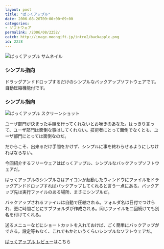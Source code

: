 ```yaml
---
layout: post
title: "ばっくアップル"
date: 2006-08-20T09:00:00+09:00
categories:
- ソフトウェア
permalink: /2006/08/2252/
catch: http://image.moongift.jp/intro2/backapple.png
id: 2238
---
```

 ![ばっくアップル サムネイル](http://image.moongift.jp/intro2/backapple.t.png "ばっくアップル サムネイル")
  

### シンプル指向
  
ドラッグアンドドロップするだけのシンプルなバックアップソフトウェアです。自動圧縮機能付です。  
<!--more-->  

### シンプル指向
  

![ばっくアップル スクリーンショット](http://image.moongift.jp/intro2/backapple.png "ばっくアップル スクリーンショット")

  

ユーザ部門が決まった手順を行ってくれないとお嘆きのあなた。はっきり言って、ユーザ部門は面倒な事はしてくれない。技術者にとって面倒でなくとも、ユーザ部門にとっては面倒なのだ。

  

だからこそ、出来るだけ手間をかけず、シンプルに事を終わらせるようにしなければならない。

  

今回紹介するフリーウェアはばっくアップル、シンプルなバックアップソフトウェアだ。

  

ばっくアップルのシンプルさはアイコンか起動したウィンドウにファイルをドラッグアンドドロップすればバックアップしてくれると言う一点にある。バックアップ先は実行ファイルのある場所、まさにシンプルだ。

  

バックアップされるファイルは自動で圧縮される。フォルダ名は日付でつけられ、更に時間ごとにサブフォルダが作成される。同じファイルを二回続けても別名を付けてくれる。

  

送るメニューなどにショートカットを入れておけば、ごく簡単にバックアップができる。設定等もなく、これでもかというくらいシンプルなソフトウェアだ。

  

[ばっくアップル レビュー](http://oss.moongift.jp/review/i-2254.html)はこちら

